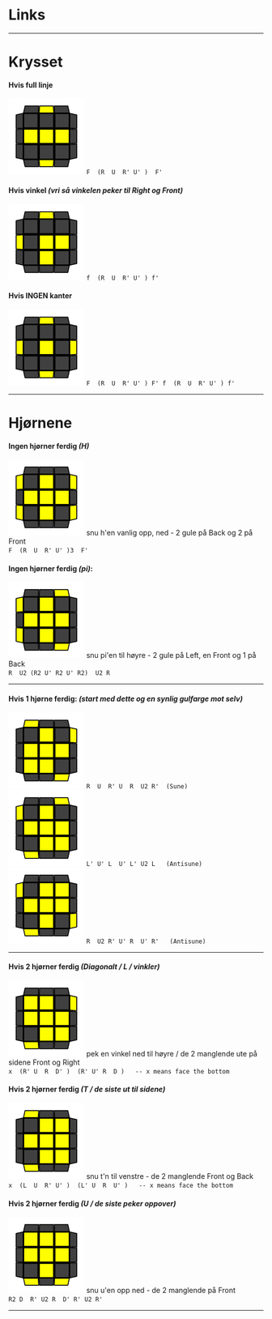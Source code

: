 # Links


---

# Krysset


#### Hvis full linje
![line](/images/Cubing/OLL/line-example-2.png)
` F  (R  U  R' U' )  F' `


#### Hvis vinkel *(vri så vinkelen peker til Right og Front)*
![line](/images/Cubing/OLL/angle-example-2.png)
` f  (R  U  R' U' ) f' `


#### Hvis INGEN kanter
![line](/images/Cubing/OLL/dot-example-2.png)
` F  (R  U  R' U' ) F' f  (R  U  R' U' ) f' `

---

# Hjørnene

#### Ingen hjørner ferdig *(H)*
![line](/images/Cubing/OLL/H-example-2.png)
snu h'en vanlig opp, ned - 2 gule på Back og 2 på Front <br>
` F  (R  U  R' U' )3  F' `

#### Ingen hjørner ferdig *(pi)*:
![line](/images/Cubing/OLL/Pi-example-2.png)
snu pi'en til høyre - 2 gule på Left, en Front og 1 på Back <br>
` R  U2 (R2 U' R2 U' R2)  U2 R ` 

---

#### Hvis 1 hjørne ferdig: *(start med dette og en synlig gulfarge mot selv)*
![line](/images/Cubing/OLL/sune-example-2.png)
`R  U  R' U  R  U2 R'  (Sune)` <br>
![line](/images/Cubing/OLL/antisune-example-2.2.png)
`L' U' L  U' L' U2 L   (Antisune)` <br>
![line](/images/Cubing/OLL/antisune-example-2.png)
`R  U2 R' U' R  U' R'   (Antisune)`

---

#### Hvis 2 hjørner ferdig *(Diagonalt / L / vinkler)*
![line](/images/Cubing/OLL/L-example-2.png)
pek en vinkel ned til høyre / de 2 manglende ute på sidene Front og Right <br>
` x  (R' U  R  D' )  (R' U' R  D )   -- x means face the bottom `

#### Hvis 2 hjørner ferdig *(T / de siste ut til sidene)*
![line](/images/Cubing/OLL/T-example-2.png)
snu t'n til venstre - de 2 manglende Front og Back <br>
` x  (L  U  R' U' )  (L' U  R  U' )   -- x means face the bottom `

#### Hvis 2 hjørner ferdig *(U / de siste peker oppover)*
![line](/images/Cubing/OLL/U-example-2.png)
snu u'en opp ned - de 2 manglende på Front <br>
` R2 D  R' U2 R  D' R' U2 R' `

---
